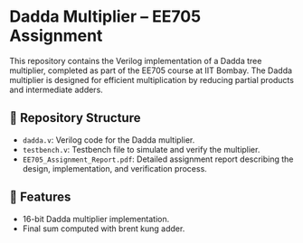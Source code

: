 # Dadda Multiplier – EE705 Assignment

This repository contains the Verilog implementation of a Dadda tree multiplier, completed as part of the EE705 course at IIT Bombay. The Dadda multiplier is designed for efficient multiplication by reducing partial products and intermediate adders.

## 📁 Repository Structure

- `dadda.v`: Verilog code for the Dadda multiplier.
- `testbench.v`: Testbench file to simulate and verify the multiplier.
- `EE705_Assignment_Report.pdf`: Detailed assignment report describing the design, implementation, and verification process.

## 🔧 Features

- 16-bit Dadda multiplier implementation.
- Final sum computed with brent kung adder.



